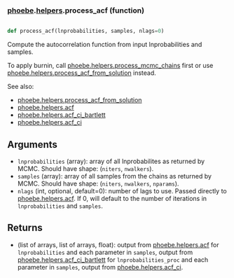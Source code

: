 ### [phoebe](phoebe.md).[helpers](phoebe.helpers.md).process_acf (function)


```py

def process_acf(lnprobabilities, samples, nlags=0)

```



Compute the autocorrelation function from input lnprobabilities and samples.

To apply burnin, call [phoebe.helpers.process_mcmc_chains](phoebe.helpers.process_mcmc_chains.md) first or use
[phoebe.helpers.process_acf_from_solution](phoebe.helpers.process_acf_from_solution.md) instead.

See also:
* [phoebe.helpers.process_acf_from_solution](phoebe.helpers.process_acf_from_solution.md)
* [phoebe.helpers.acf](phoebe.helpers.acf.md)
* [phoebe.helpers.acf_ci_bartlett](phoebe.helpers.acf_ci_bartlett.md)
* [phoebe.helpers.acf_ci](phoebe.helpers.acf_ci.md)

Arguments
---------------
* `lnprobabilities` (array): array of all lnprobabilites as returned by MCMC.
    Should have shape: (`niters`, `nwalkers`).
* `samples` (array): array of all samples from the chains as returned by MCMC.
    Should have shape: (`niters`, `nwalkers`, `nparams`).
* `nlags` (int, optional, default=0): number of lags to use.  Passed
    directly to [phoebe.helpers.acf](phoebe.helpers.acf.md).  If 0, will default to the number
    of iterations in `lnprobabilities` and `samples`.

Returns
---------------
* (list of arrays, list of arrays, float): output from [phoebe.helpers.acf](phoebe.helpers.acf.md)
    for `lnprobabilities` and each parameter in `samples`, output from
    [phoebe.helpers.acf_ci_bartlett](phoebe.helpers.acf_ci_bartlett.md) for `lnprobabilities_proc` and each
    parameter in `samples`, output from [phoebe.helpers.acf_ci](phoebe.helpers.acf_ci.md).

